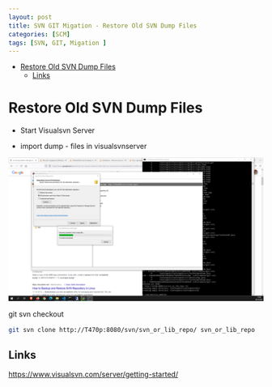 ```yaml
---
layout: post
title: SVN GIT Migation - Restore Old SVN Dump Files
categories: [SCM]
tags: [SVN, GIT, Migation ]
--- 
```

- [Restore Old SVN Dump Files](#restore-old-svn-dump-files)
  - [Links](#links)

# Restore Old SVN Dump Files

- Start Visualsvn Server
  
- import dump - files in visualsvnserver

![](../pic/2021-10-08-15-49-38.png)

git svn checkout 

```bash 
git svn clone http://T470p:8080/svn/svn_or_lib_repo/ svn_or_lib_repo
```

## Links

<https://www.visualsvn.com/server/getting-started/>